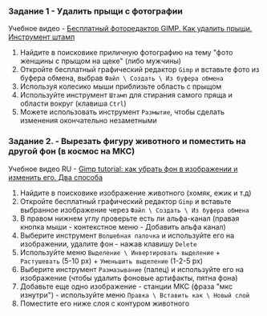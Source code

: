### Задание 1 - Удалить прыщи с фотографии

Учебное видео - [Бесплатный фоторедактор GIMP. Как удалить прыщи. Инструмент штамп](https://www.youtube.com/watch?v=xrk5NV3_V-w)
1. Найдите в поисковике приличную фотографию на тему "фото женщины с прыщом на щеке" (либо мужчины)
2. Откройте бесплатный графический редактор `Gimp` и вставьте фото из буфера обмена, выбрав `Файл \ Создать \ Из буфера обмена`
3. Используя колесико мыши приблизьте область с прыщом
4. Используйте инструмент `Штамп` для стирания самого пряща и области вокруг (клавиша `Ctrl`)
5. Можете использовать инструмент `Размытие`, чтобы сделать изменения окончательно незаметными

### Задание 2. - Вырезать фигуру животного и поместить на другой фон (в космос на МКС)

Учебное видео RU - [Gimp tutorial: как убрать фон в изображении и изменить его. Два способа](https://www.youtube.com/watch?v=pQtw2NvSZZE)
1. Найдите в поисковике изображение животного (хомяк, ежик и т.д)
2. Откройте бесплатный графический редактор `Gimp` и вставьте выбранное изображение через `Файл \ Создать \ Из буфера обмена`
3. В правом нижнем углу проверьте есть ли альфа-канал (правая кнопка мыши - контекстное меню - Добавить альфа канал)
4. Выберите инструмент `Волшебная палочка` и используйте его на изображении, удалите фон - нажав клавишу `Delete`
5. Используйте меню `Выделение \ Инвертировать выделение` + `Растушевать` (5-10 px) + `Уменьшить выделение` (1-2-5 px)
6. Выберите инструмент `Размазывание` (палец) и используйте его на изображение (чтобы удалить фоновые артифакты, пятна фона)
7. Добавьте еще одно изображение - станции МКС (фраза "мкс изнутри") - используйте меню `Правка \ Вставить как \ Новый слой`
8. Поместите его ниже слоя с контуром животного
